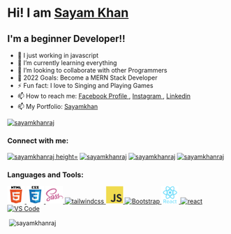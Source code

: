 # Hi! I am <a href="https://github.com/sayamkhanraj1">Sayam Khan</a>

## I'm a beginner Developer!!

- 🔭 I just working in javascript
- 🌱 I’m currently learning everything 
- 👯 I’m looking to collaborate with other Programmers
- 🥅 2022 Goals: Become a MERN Stack Developer
- ⚡ Fun fact: I love to Singing and Playing Games
- 📫 How to reach me: <a href="https://www.facebook.com/SyMkRaJ/"> Facebook Profile </a>, <a href="https://www.instagram.com/sayamkhanraj/">Instagram </a> , <a href="https://www.linkedin.com/in/najmul-hossain-sayam-khan-707507216/"> Linkedin </a>
- 📫 My Portfolio: <a href="https://sayamkhanraj1.github.io/developer-portfolio/">Sayamkhan</a>

<p align="left"> <a href="https://www.facebook.com/SyMkRaJ/" target="blank"><img src="https://img.shields.io/twitter/follow/sayamkhanraj?logo=twitter&style=for-the-badge" alt="sayamkhanraj" /></a> </p>



<h3 align="left">Connect with me:</h3>
<p align="left">
<a href="#" target="blank"><img align="center" src="https://cdn.jsdelivr.net/npm/simple-icons@3.0.1/icons/twitter.svg" alt="sayamkhanraj height="30" width="40" /></a>
<a href="https://www.linkedin.com/in/najmul-hossain-sayam-khan-707507216/" target="blank"><img align="center" src="https://cdn.jsdelivr.net/npm/simple-icons@3.0.1/icons/linkedin.svg" alt="sayamkhanraj" height="30" width="40" /></a>
<a href="https://www.facebook.com/SyMkRaJ/" target="blank"><img align="center" src="https://cdn.jsdelivr.net/npm/simple-icons@3.0.1/icons/facebook.svg" alt="sayamkhanraj" height="30" width="40" /></a>
<a href="https://www.instagram.com/sayamkhanraj/" target="blank"><img align="center" src="https://cdn.jsdelivr.net/npm/simple-icons@3.0.1/icons/instagram.svg" alt="sayamkhanraj" height="30" width="40" /></a>
</p>



<h3 align="left">Languages and Tools:</h3>
<p align="left"> <a href="https://www.w3.org/html/" target="_blank"> <img src="https://raw.githubusercontent.com/devicons/devicon/master/icons/html5/html5-original-wordmark.svg" alt="html5" width="40" height="40"/> </a> <a href="https://www.w3schools.com/css/" target="_blank"> <img src="https://raw.githubusercontent.com/devicons/devicon/master/icons/css3/css3-original-wordmark.svg" alt="css3" width="40" height="40"/> </a> <a href="https://sass-lang.com" target="_blank"> <img src="https://raw.githubusercontent.com/devicons/devicon/master/icons/sass/sass-original.svg" alt="sass" width="40" height="40"/> </a> <a href="https://tailwindcss.com" target="_blank"> <img src="https://tailwindcss.com/_next/static/media/tailwindcss-mark.cb8046c163f77190406dfbf4dec89848.svg" alt="tailwindcss" width="40" height="40"/> </a><a href="https://developer.mozilla.org/en-US/docs/Web/JavaScript" target="_blank"> <img src="https://raw.githubusercontent.com/devicons/devicon/master/icons/javascript/javascript-original.svg" alt="javascript" width="40" height="40"/> </a><a href="https://getbootstrap.com" target="_blank"> <img src="https://avatars.githubusercontent.com/u/2918581?s=280&v=4" alt="Bootstrap" width="40" height="40"/> </a><a href="https://reactjs.org/" target="_blank"> <img src="https://raw.githubusercontent.com/devicons/devicon/master/icons/react/react-original-wordmark.svg" alt="react" width="40" height="40"/> </a><a href="https://material-ui.com/" target="_blank"> <img src="https://material-ui.com/static/logo_raw.svg" alt="react" width="40" height="40"/> </a><a href="https://code.visualstudio.com/" target="_blank"> <img src="https://cdn.icon-icons.com/icons2/2107/PNG/512/file_type_vscode_icon_130084.png" alt="VS Code" width="40" height="40"/> </a></p>
 
<p>&nbsp;<img align="center" src="https://github-readme-stats.vercel.app/api?username=sayamkhanraj1" alt="sayamkhanraj" /></p>
